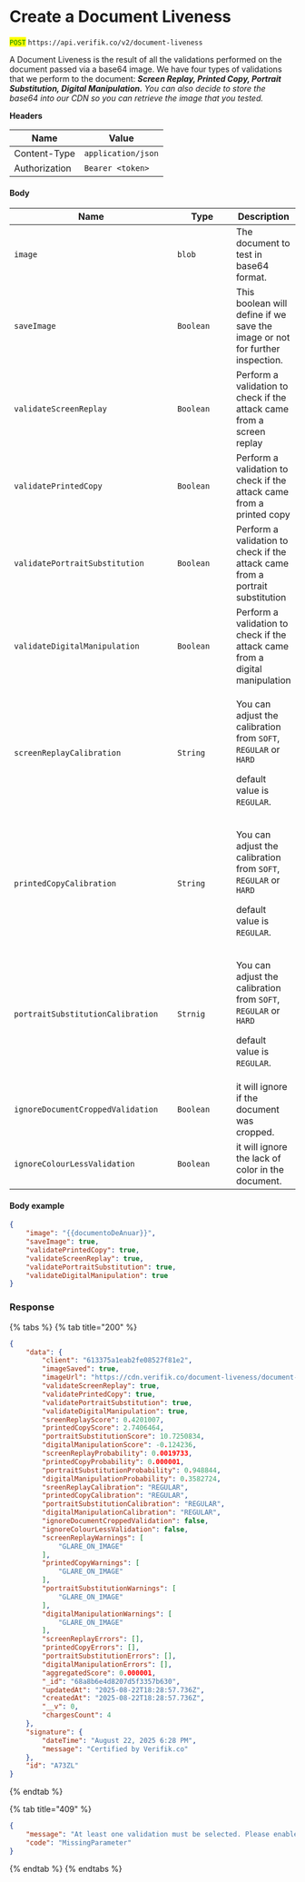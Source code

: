 # Create a Document Liveness

<mark style="color:green;">`POST`</mark> `https://api.verifik.co/v2/document-liveness`

A Document Liveness is the result of all the validations performed on the document passed via a base64 image. We have four types of validations that we perform to the document: ***Screen Replay, Printed Copy, Portrait Substitution, Digital Manipulation.** You can also decide to store the base64 into our CDN so you can retrieve the image that you tested.*

**Headers**

| Name          | Value              |
| ------------- | ------------------ |
| Content-Type  | `application/json` |
| Authorization | `Bearer <token>`   |

#### **Body**

<table><thead><tr><th width="291.7109375">Name</th><th width="121.66015625">Type</th><th>Description</th></tr></thead><tbody><tr><td><code>image</code></td><td><code>blob</code></td><td>The document to test in base64 format.</td></tr><tr><td><code>saveImage</code></td><td><code>Boolean</code></td><td>This boolean will define if we save the image or not for further inspection.</td></tr><tr><td><code>validateScreenReplay</code></td><td><code>Boolean</code></td><td>Perform a validation to check if the attack came from a screen replay</td></tr><tr><td><code>validatePrintedCopy</code></td><td><code>Boolean</code></td><td>Perform a validation to check if the attack came from a printed copy</td></tr><tr><td><code>validatePortraitSubstitution</code></td><td><code>Boolean</code></td><td>Perform a validation to check if the attack came from a portrait substitution</td></tr><tr><td><code>validateDigitalManipulation</code></td><td><code>Boolean</code></td><td>Perform a validation to check if the attack came from a digital manipulation</td></tr><tr><td><code>screenReplayCalibration</code></td><td><code>String</code></td><td><p>You can adjust the calibration from <code>SOFT</code>, <code>REGULAR</code> or <code>HARD</code></p><p>default value is <code>REGULAR</code>.</p></td></tr><tr><td><code>printedCopyCalibration</code></td><td><code>String</code></td><td><p>You can adjust the calibration from <code>SOFT</code>, <code>REGULAR</code> or <code>HARD</code></p><p>default value is <code>REGULAR</code>.</p></td></tr><tr><td><code>portraitSubstitutionCalibration</code></td><td><code>Strnig</code></td><td><p>You can adjust the calibration from <code>SOFT</code>, <code>REGULAR</code> or <code>HARD</code></p><p>default value is <code>REGULAR</code>.</p></td></tr><tr><td><code>ignoreDocumentCroppedValidation</code></td><td><code>Boolean</code></td><td>it will ignore if the document was cropped.</td></tr><tr><td><code>ignoreColourLessValidation</code></td><td><code>Boolean</code></td><td>it will ignore the lack of color in the document.</td></tr></tbody></table>

#### Body example

```json
{
    "image": "{{documentoDeAnuar}}",
    "saveImage": true,
    "validatePrintedCopy": true,
    "validateScreenReplay": true,
    "validatePortraitSubstitution": true,
    "validateDigitalManipulation": true
}
```

### **Response**

{% tabs %}
{% tab title="200" %}

```json
{
    "data": {
        "client": "613375a1eab2fe08527f81e2",
        "imageSaved": true,
        "imageUrl": "https://cdn.verifik.co/document-liveness/document-liveness-1755887332482",
        "validateScreenReplay": true,
        "validatePrintedCopy": true,
        "validatePortraitSubstitution": true,
        "validateDigitalManipulation": true,
        "sreenReplayScore": 0.4201007,
        "printedCopyScore": 2.7406464,
        "portraitSubstitutionScore": 10.7250834,
        "digitalManipulationScore": -0.124236,
        "screenReplayProbability": 0.0019733,
        "printedCopyProbability": 0.000001,
        "portraitSubstitutionProbability": 0.948844,
        "digitalManipulationProbability": 0.3582724,
        "sreenReplayCalibration": "REGULAR",
        "printedCopyCalibration": "REGULAR",
        "portraitSubstitutionCalibration": "REGULAR",
        "digitalManipulationCalibration": "REGULAR",
        "ignoreDocumentCroppedValidation": false,
        "ignoreColourLessValidation": false,
        "screenReplayWarnings": [
            "GLARE_ON_IMAGE"
        ],
        "printedCopyWarnings": [
            "GLARE_ON_IMAGE"
        ],
        "portraitSubstitutionWarnings": [
            "GLARE_ON_IMAGE"
        ],
        "digitalManipulationWarnings": [
            "GLARE_ON_IMAGE"
        ],
        "screenReplayErrors": [],
        "printedCopyErrors": [],
        "portraitSubstitutionErrors": [],
        "digitalManipulationErrors": [],
        "aggregatedScore": 0.000001,
        "_id": "68a8b6e4d8207d5f3357b630",
        "updatedAt": "2025-08-22T18:28:57.736Z",
        "createdAt": "2025-08-22T18:28:57.736Z",
        "__v": 0,
        "chargesCount": 4
    },
    "signature": {
        "dateTime": "August 22, 2025 6:28 PM",
        "message": "Certified by Verifik.co"
    },
    "id": "A73ZL"
}
```

{% endtab %}

{% tab title="409" %}

```json
{
    "message": "At least one validation must be selected. Please enable one of: validateScreenReplay, validatePrintedCopy, validatePortraitSubstitution, or validateDigitalManipulation",
    "code": "MissingParameter"
}
```

{% endtab %}
{% endtabs %}
